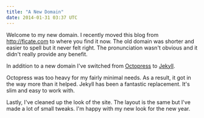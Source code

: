 ```yaml
---
title: "A New Domain"
date: 2014-01-31 03:37 UTC
---
```


Welcome to my new domain.
I recently moved this blog from http://ficate.com to where you find it now.
The old domain was shorter and easier to spell but it never felt right.
The pronunciation wasn't obvious and it didn't really provide any benefit.

In addition to a new domain I've switched from [Octopress][1] to [Jekyll][2].
<!--more-->
Octopress was too heavy for my fairly minimal needs.
As a result, it got in the way more than it helped.
Jekyll has been a fantastic replacement.
It's slim and easy to work with.

Lastly, I've cleaned up the look of the site.
The layout is the same but I've made a lot of small tweaks.
I'm happy with my new look for the new year.

[1]: http://octopress.org
[2]: http://jekyllrb.com
